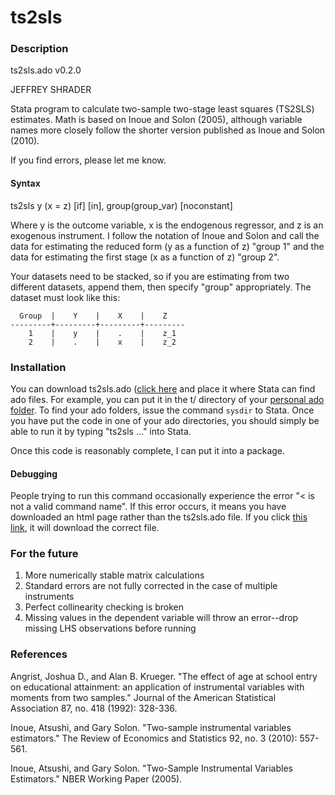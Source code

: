 ts2sls
======

### Description 

ts2sls.ado v0.2.0

JEFFREY SHRADER

Stata program to calculate two-sample two-stage least squares (TS2SLS) estimates. Math is based on Inoue and Solon (2005), although variable names more closely follow the shorter version published as Inoue and Solon (2010).

If you find errors, please let me know.

#### Syntax

ts2sls y (x = z) [if] [in], group(group_var) [noconstant]

Where y is the outcome variable, x is the endogenous regressor, and z is an exogenous instrument. I follow the notation of Inoue and Solon and call the data for estimating the reduced form (y as a function of z) "group 1" and the data for estimating the first stage (x as a function of z) "group 2".

Your datasets need to be stacked, so if you are estimating from two different datasets, append them, then specify "group" appropriately. The dataset must look like this:
```
  Group  |    Y    |    X    |    Z   
---------+---------+---------+---------
    1    |    y    |    .    |    z_1
    2    |    .    |    x    |    z_2
```

### Installation
You can download ts2sls.ado ([click here](https://github.com/jshrader/ts2sls/archive/master.zip) and place it where Stata can find ado files. For example, you can put it in the t/ directory of your [personal ado folder](http://www.stata.com/support/faqs/programming/personal-ado-directory/). To find your ado folders, issue the command `sysdir` to Stata. Once you have put the code in one of your ado directories, you should simply be able to run it by typing "ts2sls ..." into Stata.

Once this code is reasonably complete, I can put it into a package.

#### Debugging
People trying to run this command occasionally experience the error "< is not a valid command name". If this error occurs, it means you have downloaded an html page rather than the ts2sls.ado file. If you click [this link](https://github.com/jshrader/ts2sls/archive/master.zip), it will download the correct file. 

### For the future

1. More numerically stable matrix calculations
2. Standard errors are not fully corrected in the case of multiple instruments
3. Perfect collinearity checking is broken
4. Missing values in the dependent variable will throw an error--drop missing LHS observations before running

### References 

Angrist, Joshua D., and Alan B. Krueger. "The effect of age at school entry on educational attainment: an application of instrumental variables with moments from two samples." Journal of the American Statistical Association 87, no. 418 (1992): 328-336.

Inoue, Atsushi, and Gary Solon. "Two-sample instrumental variables estimators." The Review of Economics and Statistics 92, no. 3 (2010): 557-561.

Inoue, Atsushi, and Gary Solon. "Two-Sample Instrumental Variables Estimators." NBER Working Paper (2005).
